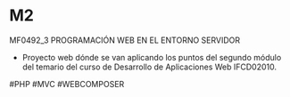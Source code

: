 # M2
MF0492_3 PROGRAMACIÓN WEB EN EL ENTORNO SERVIDOR
- Proyecto web dónde se van aplicando los puntos del segundo módulo del temario del curso de Desarrollo de Aplicaciones Web IFCD02010.

#PHP
#MVC
#WEBCOMPOSER

